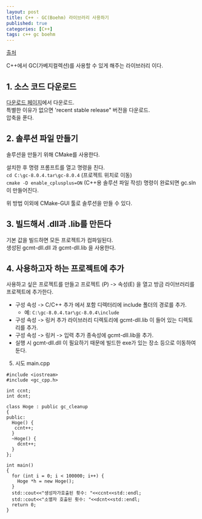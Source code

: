 ```yaml
---
layout: post
title: C++ - GC(Boehm) 라이브러리 사용하기
published: true
categories: [C++]
tags: c++ gc boehm
---
```

[출처](https://qiita.com/Gajumaru/items/195adf964d3932e6dc57 )   
  
C++에서 GC(가베지컬렉션)를 사용할 수 있게 해주는 라이브러리 이다.  
  
## 1. 소스 코드 다운로드
[다운로드 페이지](https://github.com/ivmai/bdwgc/wiki/Download )에서 다운로드.  
특별한 이유가 없으면 'recent stable release" 버전을 다운로드.  
압축을 푼다.  
  
  
## 2. 솔루션 파일 만들기
솔루션을 만들기 위해 CMake를 사용한다.  
  
설치한 후 명령 프롬프트를 열고 명령을 친다.  
`cd C:\gc-8.0.4.tar\gc-8.0.4` (프로젝트 위치로 이동)  
`cmake -D enable_cplusplus=ON` (C++용 솔루션 파일 작성)
명령이 완료되면 gc.sln 이 만들어진다.  
  
위 방법 이외에 CMake-GUI 툴로 솔루션을 만들 수 있다.  
  
  
## 3. 빌드해서 .dll과 .lib를 만든다
기본 값을 빌드하면 모든 프로젝트가 컴파일된다.  
생성된 gcmt-dll.dll 과 gcmt-dll.lib 을 사용한다.  
  
  
## 4. 사용하고자 하는 프로젝트에 추가
사용하고 싶은 프로젝트를 만들고 프로젝트 (P) -> 속성(E) 을 열고 방금 라이브러리를 프로젝트에 추가한다.  
- 구성 속성 -> C/C++ 추가  에서 포함 디렉터리에 include 폴더의 경로를 추가.
    - 예: `C:\gc-8.0.4.tar\gc-8.0.4\include`
- 구성 속성 -> 링커   추가 라이브러리 디렉토리에 gcmt-dll.lib 이 들어 있는 디렉토리를 추가.
- 구성 속성 -> 링커 -> 입력   추가 종속성에 gcmt-dll.lib을 추가.
- 실행 시 gcmt-dll.dll 이 필요하기 때문에 빌드한 exe가 있는 장소 등으로 이동하여 둔다.
  
  
  
5. 시도
main.cpp  
```
#include <iostream>
#include <gc_cpp.h>

int ccnt;
int dcnt;

class Hoge : public gc_cleanup
{
public:
  Hoge() {
   ccnt++;
  }
  ~Hoge() {
    dcnt++;
  }
};

int main()
{
  for (int i = 0; i < 100000; i++) {
    Hoge *h = new Hoge();
  }
  std::cout<<"생성자가호출된 횟수: "<<ccnt<<std::endl;
  std::cout<<"소멸자 호출된 횟수: "<<dcnt<<std::endl;
  return 0;
}  
```
  